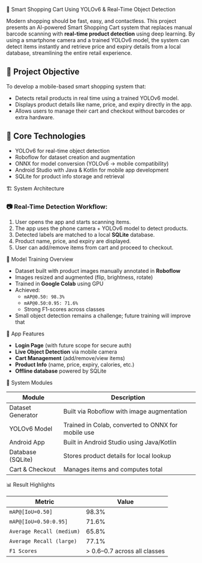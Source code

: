 🛒 Smart Shopping Cart Using YOLOv6 & Real-Time Object Detection

Modern shopping should be fast, easy, and contactless. This project presents an AI-powered Smart Shopping Cart system that replaces manual barcode scanning with **real-time product detection** using deep learning. By using a smartphone camera and a trained YOLOv6 model, the system can detect items instantly and retrieve price and expiry details from a local database, streamlining the entire retail experience.


## 🎯 Project Objective

To develop a mobile-based smart shopping system that:
- Detects retail products in real time using a trained YOLOv6 model.
- Displays product details like name, price, and expiry directly in the app.
- Allows users to manage their cart and checkout without barcodes or extra hardware.


## 🧠 Core Technologies

- YOLOv6 for real-time object detection
- Roboflow for dataset creation and augmentation
- ONNX for model conversion (YOLOv6 → mobile compatibility)
- Android Studio with Java & Kotlin for mobile app development
- SQLite for product info storage and retrieval


🏗️ System Architecture

### 📷 Real-Time Detection Workflow:
1. User opens the app and starts scanning items.
2. The app uses the phone camera + YOLOv6 model to detect products.
3. Detected labels are matched to a local **SQLite** database.
4. Product name, price, and expiry are displayed.
5. User can add/remove items from cart and proceed to checkout.


🧪 Model Training Overview

- Dataset built with product images manually annotated in **Roboflow**
- Images resized and augmented (flip, brightness, rotate)
- Trained in **Google Colab** using GPU
- Achieved:
  - `mAP@0.50: 98.3%`
  - `mAP@0.50:0.95: 71.6%`
  - Strong F1-scores across classes
- Small object detection remains a challenge; future training will improve that


📱 App Features

- **Login Page** (with future scope for secure auth)
- **Live Object Detection** via mobile camera
- **Cart Management** (add/remove/view items)
- **Product Info** (name, price, expiry, calories, etc.)
- **Offline database** powered by SQLite


🧩 System Modules

| Module                 | Description                                               |
|------------------------|-----------------------------------------------------------|
| Dataset Generator      | Built via Roboflow with image augmentation                |
| YOLOv6 Model           | Trained in Colab, converted to ONNX for mobile use        |
| Android App            | Built in Android Studio using Java/Kotlin                |
| Database (SQLite)      | Stores product details for local lookup                   |
| Cart & Checkout        | Manages items and computes total                          |



📊 Result Highlights

| Metric                        | Value   |
|-------------------------------|---------|
| `mAP@[IoU=0.50]`              | 98.3%   |
| `mAP@[IoU=0.50:0.95]`         | 71.6%   |
| `Average Recall (medium)`     | 65.8%   |
| `Average Recall (large)`      | 77.1%   |
| `F1 Scores`                   | > 0.6–0.7 across all classes |








